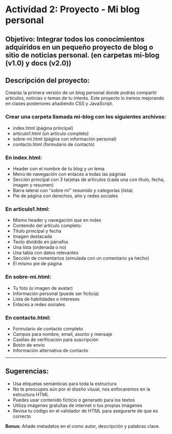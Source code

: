 # Actividad 2: Proyecto - Mi blog personal

**Objetivo:** Integrar todos los conocimientos adquiridos en un pequeño proyecto de blog o sitio de noticias personal.
(en carpetas mi-blog (v1.0) y docs (v2.0))
---

## Descripción del proyecto:
Crearás la primera versión de un blog personal donde podrás compartir artículos, noticias o temas de tu interés. Este proyecto lo iremos mejorando en clases posteriores añadiendo CSS y JavaScript.

### Crear una carpeta llamada mi-blog con los siguientes archivos:
- index.html (página principal)
- articulo1.html (un artículo completo)
- sobre-mi.html (página con información personal)
- contacto.html (formulario de contacto)

### En index.html:
- Header con el nombre de tu blog y un lema
- Menú de navegación con enlaces a todas las páginas
- Sección principal con 3 tarjetas de artículos (cada una con título, fecha, imagen y resumen)
- Barra lateral con "sobre mí" resumido y categorías (lista)
- Pie de página con derechos, año y redes sociales

### En articulo1.html:
- Mismo header y navegación que en index
- Contenido del artículo completo:
- Título principal y fecha
- Imagen destacada
- Texto dividido en párrafos
- Una lista (ordenada o no)
- Una tabla con datos relevantes
- Sección de comentarios (simulada con un comentario ya hecho)
- El mismo pie de página

### En sobre-mi.html:
- Tu foto (o imagen de avatar)
- Información personal (puede ser ficticia)
- Lista de habilidades o intereses
- Enlaces a redes sociales

### En contacto.html:
- Formulario de contacto completo
- Campos para nombre, email, asunto y mensaje
- Casillas de verificación para suscripción
- Botón de envío
- Información alternativa de contacto

---

## Sugerencias:

- Usa etiquetas semánticas para toda la estructura
- No te preocupes aún por el diseño visual, nos enfocaremos en la estructura HTML
- Puedes usar contenido ficticio o generado para los textos
- Utiliza imágenes gratuitas de internet o tus propias imágenes
- Revisa tu código en el validador de HTML para asegurarte de que es correcto

**Bonus:** Añade metadatos en el <head> como autor, descripción y palabras clave.
